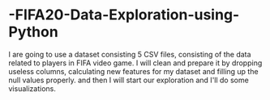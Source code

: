 # -FIFA20-Data-Exploration-using-Python
I are going to use a dataset consisting 5 CSV files, consisting of the data related to players in FIFA video game. I will clean and prepare it by dropping useless columns, calculating new features for my dataset and filling up the null values properly. and then I will start our exploration and I'll do some visualizations. 
